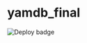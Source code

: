 # yamdb_final

![Deploy badge](https://github.com/Junior-George/yamdb_final/actions/workflows/yamdb_workflow.yml/badge.svg)
